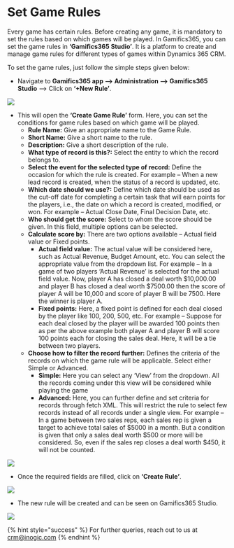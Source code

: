 # Set Game Rules

Every game has certain rules. Before creating any game, it is mandatory to set the rules based on which games will be played. In Gamifics365, you can set the game rules in **‘Gamifics365 Studio’**. It is a platform to create and manage game rules for different types of games within Dynamics 365 CRM.

To set the game rules, just follow the simple steps given below:

* Navigate to **Gamifics365 app --> Administration --> Gamifics365 Studio** --> Click on **‘+New Rule’**.

![](<../../.gitbook/assets/Game Rule\_1.png>)

* This will open the **‘Create Game Rule’** form. Here, you can set the conditions for game rules based on which game will be played.
  * **Rule Name:** Give an appropriate name to the Game Rule.
  * **Short Name:** Give a short name to the rule.
  * **Description:** Give a short description of the rule.
  * **What type of record is this?:** Select the entity to which the record belongs to.
  * **Select the event for the selected type of record:** Define the occasion for which the rule is created. For example – When a new lead record is created, when the status of a record is updated, etc.
  * **Which date should we use?:** Define which date should be used as the cut-off date for completing a certain task that will earn points for the players, i.e., the date on which a record is created, modified, or won. For example – Actual Close Date, Final Decision Date, etc.
  * **Who should get the score:** Select to whom the score should be given. In this field, multiple options can be selected.
  * **Calculate score by:** There are two options available – Actual field value or Fixed points.
    * **Actual field value:** The actual value will be considered here, such as Actual Revenue, Budget Amount, etc. You can select the appropriate value from the dropdown list. For example – In a game of two players ‘Actual Revenue’ is selected for the actual field value. Now, player A has closed a deal worth $10,000.00 and player B has closed a deal worth $7500.00 then the score of player A will be 10,000 and score of player B will be 7500. Here the winner is player A.
    * **Fixed points:** Here, a fixed point is defined for each deal closed by the player like 100, 200, 500, etc. For example – Suppose for each deal closed by the player will be awarded 100 points then as per the above example both player A and player B will score 100 points each for closing the sales deal. Here, it will be a tie between two players.
  * **Choose how to filter the record further:** Defines the criteria of the records on which the game rule will be applicable. Select either Simple or Advanced.
    * **Simple:** Here you can select any ‘View’ from the dropdown. All the records coming under this view will be considered while playing the game
    * **Advanced:** Here, you can further define and set criteria for records through fetch XML. This will restrict the rule to select few records instead of all records under a single view. For example – In a game between two sales reps, each sales rep is given a target to achieve total sales of $5000 in a month. But a condition is given that only a sales deal worth $500 or more will be considered. So, even if the sales rep closes a deal worth $450, it will not be counted.

![](<../../.gitbook/assets/Game Rule\_2.png>)

* Once the required fields are filled, click on **‘Create Rule’**.

![](<../../.gitbook/assets/Game Rule\_3.png>)

* The new rule will be created and can be seen on Gamifics365 Studio.

![](<../../.gitbook/assets/Game Rule\_4.png>)

{% hint style="success" %}
For further queries, reach out to us at [crm@inogic.com](mailto:crm@inogic.com)
{% endhint %}



